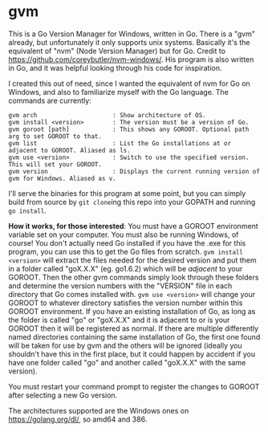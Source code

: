 # gvm
This is a Go Version Manager for Windows, written in Go. There is a "gvm" already, but unfortunately it only supports unix systems. Basically it's the equivalent of "nvm" (Node Version Manager) but for Go. Credit to https://github.com/coreybutler/nvm-windows/. His program is also written in Go, and it was helpful looking through his code for inspiration.

I created this out of need, since I wanted the equivalent of nvm for Go on Windows, and also to familiarize myself with the Go language. The commands are currently:

```
gvm arch                     : Show architecture of OS.
gvm install <version>        : The version must be a version of Go.
gvm goroot [path]            : This shows any GOROOT. Optional path arg to set GOROOT to that.
gvm list                     : List the Go installations at or adjacent to GOROOT. Aliased as ls.
gvm use <version>            : Switch to use the specified version. This will set your GOROOT.
gvm version                  : Displays the current running version of gvm for Windows. Aliased as v.
```

I'll serve the binaries for this program at some point, but you can simply build from source by ```git clone```ing this repo into your GOPATH and running ```go install```.

**How it works, for those interested**: You must have a GOROOT environment variable set on your computer. You must also be running Windows, of course! You don't actually need Go installed if you have the .exe for this program, you can use this to get the Go files from scratch. ```gvm install <version>``` will extract the files needed for the desired version and put them in a folder called "goX.X.X" (eg. go1.6.2) which will be *adjacent* to your GOROOT. Then the other gvm commands simply look through these folders and determine the version numbers with the "VERSION" file in each directory that Go comes installed with. ```gvm use <version>``` will change your GOROOT to whatever directory satisfies the version number within this GOROOT environment. If you have an existing installation of Go, as long as the folder is called "go" or "goX.X.X" and it is adjacent to or is your GOROOT then it will be registered as normal. If there are multiple differently named directories containing the same installation of Go, the first one found will be taken for use by gvm and the others will be ignored (ideally you shouldn't have this in the first place, but it could happen by accident if you have one folder called "go" and another called "goX.X.X" with the same version).

You must restart your command prompt to register the changes to GOROOT after selecting a new Go version.

The architectures supported are the Windows ones on https://golang.org/dl/, so amd64 and 386.